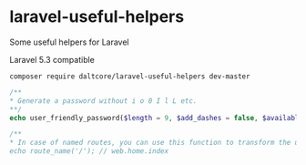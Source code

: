 # laravel-useful-helpers
Some useful helpers for Laravel

Laravel 5.3 compatible

```
composer require daltcore/laravel-useful-helpers dev-master
```

```php
/**
* Generate a password without i o 0 I l L etc.
**/
echo user_friendly_password($length = 9, $add_dashes = false, $available_sets = 'lud');
```

```php
/**
* In case of named routes, you can use this function to transform the uri '/' to web.home.index
echo route_name('/'); // web.home.index
```
